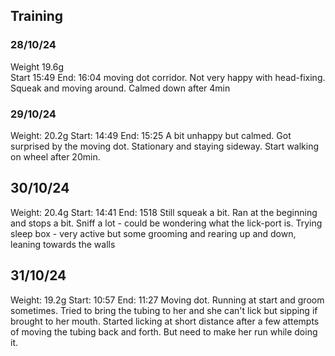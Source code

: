 ## Training
### 28/10/24

Weight 19.6g  
Start 15:49 End: 16:04
moving dot corridor. Not very happy with head-fixing. Squeak and moving around. Calmed down after 4min

### 29/10/24
Weight: 20.2g
Start: 14:49 End: 15:25
A bit unhappy but calmed. Got surprised by the moving dot. Stationary and staying sideway. Start walking on wheel after 20min.

## 30/10/24
Weight: 20.4g
Start: 14:41 End: 1518
Still squeak a bit. Ran at the beginning and stops a bit. Sniff a lot - could be wondering what the lick-port is. 
Trying sleep box - very active but some grooming and rearing up and down, leaning towards the walls

## 31/10/24
Weight: 19.2g
Start: 10:57 End: 11:27
Moving dot. Running at start and groom sometimes. Tried to bring the tubing to her and she can't lick but sipping if brought to her mouth. Started licking at short distance after a few attempts of moving the tubing back and forth. But need to make her run while doing it.
